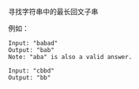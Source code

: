 寻找字符串中的最长回文子串

例如：

````
Input: "babad"
Output: "bab"
Note: "aba" is also a valid answer.
````

````
Input: "cbbd"
Output: "bb"
````
